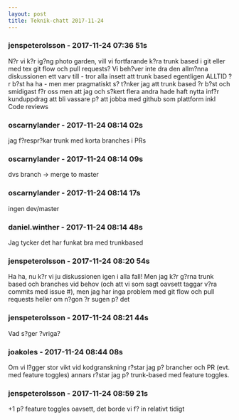 ```yaml
---
layout: post
title: Teknik-chatt 2017-11-24
---
```

### jenspeterolsson - 2017-11-24 07:36 51s
N?r vi k?r ig?ng photo garden, vill vi fortfarande k?ra trunk based i git eller med tex git flow och pull requests? Vi beh?ver inte dra den allm?nna diskussionen ett varv till - tror alla insett att trunk based egentligen ALLTID ?r b?st ha ha - men mer pragmatiskt s? t?nker jag att trunk based ?r b?st och smidigast f?r oss men att jag och s?kert flera andra hade haft nytta inf?r kunduppdrag att bli vassare p? att jobba med github som plattform inkl Code reviews
### oscarnylander - 2017-11-24 08:14 02s
jag f?respr?kar trunk med korta branches i PRs
### oscarnylander - 2017-11-24 08:14 09s
dvs branch -&gt; merge to master
### oscarnylander - 2017-11-24 08:14 17s
ingen dev/master
### daniel.winther - 2017-11-24 08:14 48s
Jag tycker det har funkat bra med trunkbased 
### jenspeterolsson - 2017-11-24 08:20 54s
Ha ha, nu k?r vi ju diskussionen igen i alla fall! Men jag k?r g?rna trunk based och branches vid behov (och att vi som sagt oavsett taggar v?ra commits med issue #), men jag har inga problem med git flow och pull requests heller om n?gon ?r sugen p? det
### jenspeterolsson - 2017-11-24 08:21 44s
Vad s?ger ?vriga?
### joakoles - 2017-11-24 08:44 08s
Om vi l?gger stor vikt vid kodgranskning r?star jag p? brancher och PR (evt. med feature toggles) annars r?star jag p? trunk-based med feature toggles.
### jenspeterolsson - 2017-11-24 08:59 21s
+1 p? feature toggles oavsett, det borde vi f? in relativt tidigt
